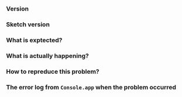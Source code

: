 ### Version


### Sketch version


### What is exptected?


### What is actually happening?


### How to repreduce this problem?


### The error log from `Console.app` when the problem occurred
<!-- 

How to get the error log?

Steps:

1. Open `Sketch.app`;
2. Open `Console.app` in the `Applications/Utilities` folder;
3. Type `sketch` in the search box at the top right of the window;
4. Perform the operation which doesnot work properly, eg: Open the `Plugin Shortcuts Management` panel;
5. Copy all output informations in the `Console.app` and paste them in the [Pastebin](https://pastebin.com/);
6. Save it and put the `Pastebin` link in your issue.

 -->

